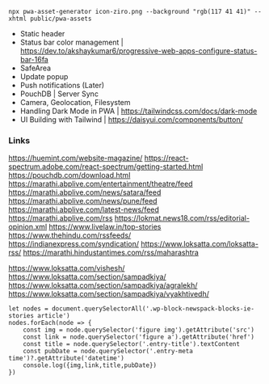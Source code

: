 ```
npx pwa-asset-generator icon-ziro.png --background "rgb(117 41 41)" --xhtml public/pwa-assets
```

- Static header
- Status bar color management | https://dev.to/akshaykumar6/progressive-web-apps-configure-status-bar-16fa
- SafeArea
- Update popup
- Push notifications (Later)
- PouchDB | Server Sync
- Camera, Geolocation, Filesystem
- Handling Dark Mode in PWA | https://tailwindcss.com/docs/dark-mode
- UI Building with Tailwind | https://daisyui.com/components/button/


### Links
https://huemint.com/website-magazine/
https://react-spectrum.adobe.com/react-spectrum/getting-started.html
https://pouchdb.com/download.html
https://marathi.abplive.com/entertainment/theatre/feed
https://marathi.abplive.com/news/satara/feed
https://marathi.abplive.com/news/pune/feed
https://marathi.abplive.com/latest-news/feed
https://marathi.abplive.com/rss
https://lokmat.news18.com/rss/editorial-opinion.xml
https://www.livelaw.in/top-stories
https://www.thehindu.com/rssfeeds/
https://indianexpress.com/syndication/
https://www.loksatta.com/loksatta-rss/
https://marathi.hindustantimes.com/rss/maharashtra

https://www.loksatta.com/vishesh/
https://www.loksatta.com/section/sampadkiya/
https://www.loksatta.com/section/sampadkiya/agralekh/
https://www.loksatta.com/section/sampadkiya/vyakhtivedh/


```
let nodes = document.querySelectorAll('.wp-block-newspack-blocks-ie-stories article')
nodes.forEach(node => {
    const img = node.querySelector('figure img').getAttribute('src')
    const link = node.querySelector('figure a').getAttribute('href')
    const title = node.querySelector('.entry-title').textContent
    const pubDate = node.querySelector('.entry-meta time')?.getAttribute('datetime')
    console.log({img,link,title,pubDate})
})
```